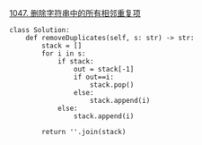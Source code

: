 [1047. 删除字符串中的所有相邻重复项](https://leetcode-cn.com/problems/remove-all-adjacent-duplicates-in-string/)

```
class Solution:
    def removeDuplicates(self, s: str) -> str:
        stack = []
        for i in s:
            if stack:
                out = stack[-1]
                if out==i:
                    stack.pop()
                else:
                    stack.append(i)
            else:
                stack.append(i)
        
        return ''.join(stack)

```
